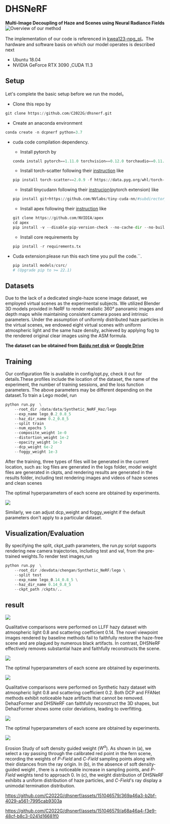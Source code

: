 # DHSNeRF
**Multi-Image Decoupling of Haze and Scenes using Neural Radiance Fields**
![Overview of our method](https://github.com/C2022G/dhsnerf/blob/main/readme/2.png)

The implementation of our code is referenced in [kwea123-npg_pl](https://github.com/kwea123/ngp_pl)。The hardware and software basis on which our model operates is described next
 - Ubuntu 18.04
 -  NVIDIA GeForce RTX 3090 ,CUDA 11.3


## Setup
Let's complete the basic setup before we run the model。

 
+ Clone this repo by
```python
git clone https://github.com/C2022G/dhsnerf.git
```
+  Create an anaconda environment
```python
conda create -n dcpnerf python=3.7
``` 
+ cuda code compilation dependency.
	- Install pytorch by
	```python
	conda install pytorch==1.11.0 torchvision==0.12.0 torchaudio==0.11.0 cudatoolkit=11.3 -c pytorch
	```
	- Install torch-scatter following their [instruction](https://github.com/rusty1s/pytorch_scatter#installation) like
	```python
	pip install torch-scatter==2.0.9 -f https://data.pyg.org/whl/torch-1.11.0+cu113.html
	```
	- Install tinycudann following their [instrucion](https://github.com/NVlabs/tiny-cuda-nn#pytorch-extension)(pytorch extension) like
	```python
	pip install git+https://github.com/NVlabs/tiny-cuda-nn/#subdirectory=bindings/torch
	```
	- Install apex following their [instruction](https://github.com/NVIDIA/apex#linux) like
	```python
	git clone https://github.com/NVIDIA/apex 
	cd apex 
	pip install -v --disable-pip-version-check --no-cache-dir --no-build-isolation --config-settings "--build-option=--cpp_ext" --config-settings "--build-option=--cuda_ext" ./
	```
	- Install core requirements by
	```python
	pip install -r requirements.tx
	```
  
+ Cuda extension:please run this each time you pull the code.``.
 	```python
	pip install models/csrc/
	# (Upgrade pip to >= 22.1)
	```

## Datasets
Due to the lack of a dedicated single-haze scene image dataset, we employed virtual scenes as the experimental subjects.   We utilized Blender 3D models provided in NeRF to render realistic 360° panoramic images and depth maps while maintaining consistent camera poses and intrinsic parameters. Under the assumption of uniformly distributed haze particles in the virtual scenes, we endowed eight virtual scenes with uniform atmospheric light and the same haze density, achieved by applying fog to the rendered original clear images using the ASM formula.

**The dataset can be obtained from [Baidu net disk](https://pan.baidu.com/s/10vo99AKu6sAAfWD2ZYQL7w?pwd=2022) or [Google Drive](https://drive.google.com/file/d/1GeC3HEzEnf0yyYcxEUdlNLr1GDO6LbAD/view?usp=sharing)**


## Training
Our configuration file is available in config/opt.py, check it out for details.These profiles include the location of the dataset, the name of the experiment, the number of training sessions, and the loss function parameters. The above parameters may be different depending on the dataset.To train a Lego model, run

```python
python run.py  \
	--root_dir /data/data/Synthetic_NeRF_Haz/lego
	--exp_name lego_0.2_0.8_5
	--haz_dir_name 0.2_0.8_5
	--split train
	--num_epochs 5
	--composite_weight 1e-0
	--distortion_weight 1e-2
	--opacity_weight 1e-3
	--dcp_weight 6e-2
	--foggy_weight 1e-3
```
After the training, three types of files will be generated in the current location, such as: log files are generated in the logs folder, model weight files are generated in ckpts, and rendering results are generated in the results folder, including test rendering images and videos of haze scenes and clean scenes

The optimal hyperparameters of each scene are obtained by experiments.

![](https://github.com/C2022G/dhsnerf/blob/main/readme/table3.png)



Similarly, we can adjust dcp_weight and foggy_weight if the default parameters don't apply to a particular dataset.


## Visualization/Evaluation
By specifying the split, ckpt_path parameters, the run.py script supports rendering new camera trajectories, including test and val, from the pre-trained weights.To render test images,run

```python
python run.py  \
	--root_dir /devdata/chengan/Synthetic_NeRF/lego \
	--split test
	--exp_name lego_0.14_0.8_5 \
	--haz_dir_name 0.14_0.8_5 
	--ckpt_path /ckpts/..
```

## result
![](https://github.com/C2022G/dhsnerf/blob/main/readme/llff.png)

Qualitative comparisons were performed on LLFF hazy dataset with atmospheric light 0.8 and scattering coefficient 0.14. The novel viewpoint images rendered by baseline methods fail to faithfully restore the haze-free scene and are plagued by numerous black artifacts. In contrast, DHSNeRF effectively removes substantial haze and faithfully reconstructs the scene.

![](https://github.com/C2022G/dhsnerf/blob/main/readme/table1.png)

The optimal hyperparameters of each scene are obtained by experiments.


![](https://github.com/C2022G/dhsnerf/blob/main/readme/nerf.png)

Qualitative comparisons were performed on Synthetic hazy dataset with atmospheric light 0.8 and scattering coefficient 0.2. Both DCP and FFANet methods exhibit noticeable haze artifacts that cannot be removed. DehazFormer and DHSNeRF can faithfully reconstruct the 3D shapes, but DehazFormer shows some color deviations, leading to overfitting.


![](https://github.com/C2022G/dhsnerf/blob/main/readme/table2.png)

The optimal hyperparameters of each scene are obtained by experiments.


![](https://github.com/C2022G/dhsnerf/blob/main/readme/guide.png)

Erosion Study of soft density guided weight ($W^\alpha$). As shown in (a), we select a ray passing through the calibrated red point in the fern scene, recording the weights of $P\mbox{-}Field$ and $C\mbox{-}Field$ sampling points along with their distances from the ray origin.  In (b), in the absence of soft density-guided weight , there is a noticeable increase in sampling points, and $P\mbox{-}Field$ weights tend to approach 0.  In (c), the weight distribution of DHSNeRF exhibits a uniform distribution of haze particles, and $C\mbox{-}Field$'s ray display a unimodal termination distribution.





https://github.com/C2022G/dhsnerf/assets/151046579/369a46a3-b2bf-4029-a561-7995cab9303a



https://github.com/C2022G/dhsnerf/assets/151046579/a68a46a4-f3e9-48cf-b8c3-0241d16681f0





